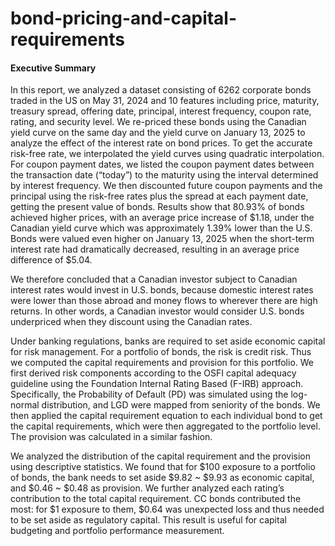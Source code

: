 # bond-pricing-and-capital-requirements

#### Executive Summary

In this report, we analyzed a dataset consisting of 6262 corporate bonds traded in the US on May 31, 2024 and 10 features including price, maturity, treasury spread, offering date, principal, interest frequency, coupon rate, rating, and security level. We re-priced these bonds using the Canadian yield curve on the same day and the yield curve on January 13, 2025 to analyze the effect of the interest rate on bond prices. To get the accurate risk-free rate, we interpolated the yield curves using quadratic interpolation. For coupon payment dates, we listed the coupon payment dates between the transaction date (“today”) to the maturity using the interval determined by interest frequency. We then discounted future coupon payments and the principal using the risk-free rates plus the spread at each payment date, getting the present value of bonds. Results show that 80.93% of bonds achieved higher prices, with an average price increase of $1.18, under the Canadian yield curve which was approximately 1.39% lower than the U.S. Bonds were valued even higher on January 13, 2025 when the short-term interest rate had dramatically decreased, resulting in an average price difference of $5.04. 

We therefore concluded that a Canadian investor subject to Canadian interest rates would invest in U.S. bonds, because domestic interest rates were lower than those abroad and money flows to wherever there are high returns. In other words, a Canadian investor would consider U.S. bonds underpriced when they discount using the Canadian rates.

Under banking regulations, banks are required to set aside economic capital for risk management. For a portfolio of bonds, the risk is credit risk. Thus we computed the capital requirements and provision for this portfolio. We first derived risk components according to the OSFI capital adequacy guideline using the Foundation Internal Rating Based (F-IRB) approach. Specifically, the Probability of Default (PD) was simulated using the log-normal distribution, and LGD were mapped from seniority of the bonds. We then applied the capital requirement equation to each individual bond to get the capital requirements, which were then aggregated to the portfolio level. The provision was calculated in a similar fashion.

We analyzed the distribution of the capital requirement and the provision using descriptive statistics. We found that for $100 exposure to a portfolio of bonds, the bank needs to set aside $9.82 ~ $9.93 as economic capital, and $0.46 ~ $0.48 as provision. We further analyzed each rating’s contribution to the total capital requirement. CC bonds contributed the most: for $1 exposure to them, $0.64 was unexpected loss and thus needed to be set aside as regulatory capital. This result is useful for capital budgeting and portfolio performance measurement.

